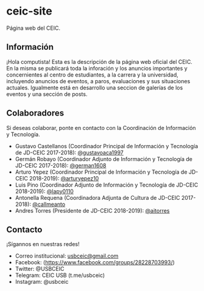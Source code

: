 # ceic-site

Página web del CEIC.

## Información 

¡Hola computista! Esta es la descripción de la página web oficial del CEIC. En la misma se publicará toda la inforación y los anuncios importantes y concernientes al centro de estudiantes, a la carrera y la universidad, incluyendo anuncios de eventos, a paros, evaluaciones y sus situaciones actuales. Igualmente está en desarrollo una seccion de galerías de los eventos y una sección de posts.

## Colaboradores

Si deseas colaborar, ponte en contacto con la Coordinación de Información y Tecnología.

* Gustavo Castellanos (Coordinador Principal de Información y Tecnología de JD-CEIC 2017-2018): [@gustavoaca1997](https://github.com/gustavoaca1997)
* Germán Robayo (Coordinador Adjunto de Información y Tecnología de JD-CEIC 2017-2018): [@german1608](https://github.com/german1608)
* Arturo Yepez (Coordinador Principal de Información y Tecnología de JD-CEIC 2018-2019): [@arturyepez10](https://github.com/arturyepez10)
* Luis Pino (Coordinador Adjunto de Información y Tecnología de JD-CEIC 2018-2019): [@lapy0110](https://github.com/lapy0110)
* Antonella Requena (Coordinadora Adjunta de Cultura de JD-CEIC 2017-2018): [@callmeanto](https://github.com/callmeanto)
* Andres Torres (Presidente de JD-CEIC 2018-2019): [@aitorres](https://github.com/aitorres)


## Contacto

¡Sígannos en nuestras redes!

* Correo institucional: usbceic@gmail.com
* Facebook: (https://www.facebook.com/groups/28228703993/)
* Twitter: @USBCEIC
* Telegram: CEIC USB (t.me/usbceic)
* Instagram: @usbceic
